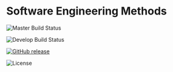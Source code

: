 
# Software Engineering Methods

![Master Build Status](https://github.com/padaukwai/Lab02R4/actions/workflows/main.yml/badge.svg?branch=master)

![Develop Build Status](https://github.com/padaukwai/Lab02R4/actions/workflows/main.yml/badge.svg?branch=develop1)

[![GitHub release](https://img.shields.io/github/release/padaukwai/REPO.svg)](https://github.com/padaukwai/Lab02R4/releases)

![License](https://img.shields.io/badge/License-Apache_2.0-blue.svg)
